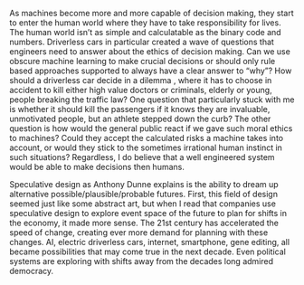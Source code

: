 As machines become more and more capable of decision making, they start to enter the human world where they have to take responsibility for lives. The human world isn’t as simple and calculatable as the binary code and numbers. Driverless cars in particular created a wave of questions that engineers need to answer about the ethics of decision making. Can we use obscure machine learning to make crucial decisions or should only rule based approaches supported to always have a clear answer to “why”? How should a driverless car decide in a dilemma , where it has to choose in accident to kill either high value doctors or criminals, elderly or young, people breaking the traffic law? One question that particularly stuck with me is whether it should kill the passengers if it knows they are invaluable, unmotivated people, but an athlete stepped down the curb? The other question is how would the general public react if we gave such moral ethics to machines? Could they accept the calculated risks a machine takes into account, or would they stick to the sometimes irrational human instinct in such situations? Regardless, I do believe that a well engineered system would be able to make decisions then humans.

Speculative design as Anthony Dunne explains is the ability to dream up alternative possible/plausible/probable futures. First, this field of design seemed just like some abstract art, but when I read that companies use speculative design to explore event space of the future to plan for shifts in the economy, it made more sense. The 21st century has accelerated the speed of change, creating ever more demand for planning with these changes. AI, electric driverless cars, internet, smartphone, gene editing, all became possibilities that may come true in the next decade. Even political systems are exploring with shifts away from the decades long admired democracy. 

